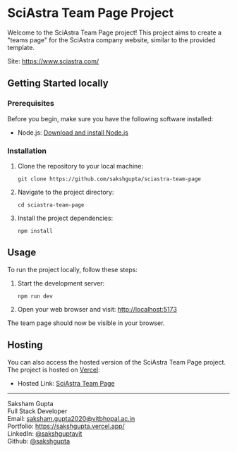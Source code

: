 # SciAstra Team Page Project

Welcome to the SciAstra Team Page project! This project aims to create a "teams page" for the SciAstra company website, similar to the provided template.

Site: https://www.sciastra.com/

## Getting Started locally

### Prerequisites

Before you begin, make sure you have the following software installed:

-   Node.js: [Download and install Node.js](https://nodejs.org/)

### Installation

1.  Clone the repository to your local machine:

    `git clone https://github.com/sakshgupta/sciastra-team-page`

2.  Navigate to the project directory:

    `cd sciastra-team-page`

3.  Install the project dependencies:

    `npm install`

## Usage

To run the project locally, follow these steps:

1.  Start the development server:

    `npm run dev`

2.  Open your web browser and visit: [http://localhost:5173](http://localhost:5173)

The team page should now be visible in your browser.

## Hosting

You can also access the hosted version of the SciAstra Team Page project. The project is hosted on [Vercel](https://www.vercel.com/):

-   Hosted Link: [SciAstra Team Page](https://sciastra-sakshgupta.vercel.app/)

---

Saksham Gupta<br>
Full Stack Developer<br>
Email: [saksham.gupta2020@vitbhopal.ac.in](mailto:saksham.gupta2020@vitbhopal.ac.in) <br>
Portfolio: https://sakshgupta.vercel.app/<br>
LinkedIn: [@sakshguptavit](https://www.linkedin.com/in/sakshguptavit/)<br>
Github: [@sakshgupta](https://github.com/sakshgupta)<br>
